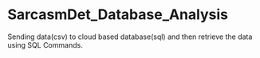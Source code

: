 # SarcasmDet_Database_Analysis
Sending data(csv) to cloud based database(sql) and then retrieve the data using SQL Commands.
